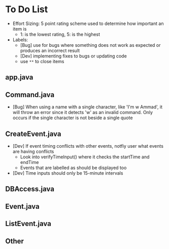 # To Do List

- Effort Sizing: 5 point rating scheme used to determine how important an item is
  - 1: is the lowest rating, 5: is the highest
- Labels:
  - [Bug] use for bugs where something does not work as expected or produces an incorrect result
  - [Dev] implementing fixes to bugs or updating code
  - use `**` to close items

## app.java

## Command.java

- [Bug] When using a name with a single character, like 'I'm w Ammad', it will throw an error since it detects 'w' as an invalid command. Only occurs if the single character is not beside a single quote

## CreateEvent.java

- [Dev] If event timing conflicts with other events, notfiy user what events are having conflicts
  - Look into verifyTimeInput() where it checks the startTime and endTime
  - Events that are labelled as <All-Day> should be displayed too
- [Dev] Time inputs should only be 15-minute intervals

## DBAccess.java

## Event.java

## ListEvent.java

## Other
